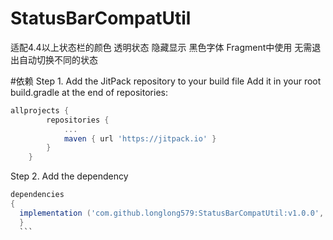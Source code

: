 # StatusBarCompatUtil
适配4.4以上状态栏的颜色 透明状态 隐藏显示 黑色字体 Fragment中使用  无需退出自动切换不同的状态




#依赖
Step 1. Add the JitPack repository to your build file
Add it in your root build.gradle at the end of repositories:
```groovy
allprojects {
		repositories {
			...
			maven { url 'https://jitpack.io' }
		}
	}
  ```
  
  Step 2. Add the dependency 
  ```groovy
  dependencies 
  {
    implementation ('com.github.longlong579:StatusBarCompatUtil:v1.0.0', { exclude group: 'com.android.support' })
	}
	```
  
